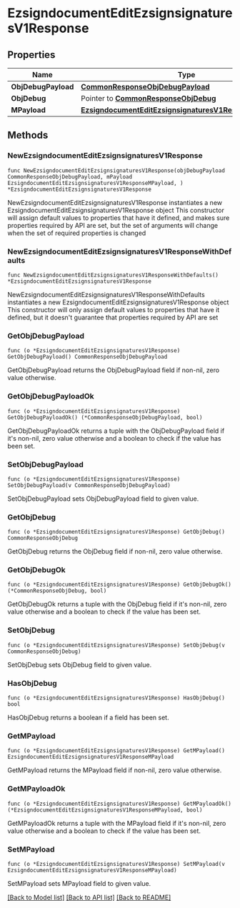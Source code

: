 # EzsigndocumentEditEzsignsignaturesV1Response

## Properties

Name | Type | Description | Notes
------------ | ------------- | ------------- | -------------
**ObjDebugPayload** | [**CommonResponseObjDebugPayload**](CommonResponseObjDebugPayload.md) |  | 
**ObjDebug** | Pointer to [**CommonResponseObjDebug**](CommonResponseObjDebug.md) |  | [optional] 
**MPayload** | [**EzsigndocumentEditEzsignsignaturesV1ResponseMPayload**](EzsigndocumentEditEzsignsignaturesV1ResponseMPayload.md) |  | 

## Methods

### NewEzsigndocumentEditEzsignsignaturesV1Response

`func NewEzsigndocumentEditEzsignsignaturesV1Response(objDebugPayload CommonResponseObjDebugPayload, mPayload EzsigndocumentEditEzsignsignaturesV1ResponseMPayload, ) *EzsigndocumentEditEzsignsignaturesV1Response`

NewEzsigndocumentEditEzsignsignaturesV1Response instantiates a new EzsigndocumentEditEzsignsignaturesV1Response object
This constructor will assign default values to properties that have it defined,
and makes sure properties required by API are set, but the set of arguments
will change when the set of required properties is changed

### NewEzsigndocumentEditEzsignsignaturesV1ResponseWithDefaults

`func NewEzsigndocumentEditEzsignsignaturesV1ResponseWithDefaults() *EzsigndocumentEditEzsignsignaturesV1Response`

NewEzsigndocumentEditEzsignsignaturesV1ResponseWithDefaults instantiates a new EzsigndocumentEditEzsignsignaturesV1Response object
This constructor will only assign default values to properties that have it defined,
but it doesn't guarantee that properties required by API are set

### GetObjDebugPayload

`func (o *EzsigndocumentEditEzsignsignaturesV1Response) GetObjDebugPayload() CommonResponseObjDebugPayload`

GetObjDebugPayload returns the ObjDebugPayload field if non-nil, zero value otherwise.

### GetObjDebugPayloadOk

`func (o *EzsigndocumentEditEzsignsignaturesV1Response) GetObjDebugPayloadOk() (*CommonResponseObjDebugPayload, bool)`

GetObjDebugPayloadOk returns a tuple with the ObjDebugPayload field if it's non-nil, zero value otherwise
and a boolean to check if the value has been set.

### SetObjDebugPayload

`func (o *EzsigndocumentEditEzsignsignaturesV1Response) SetObjDebugPayload(v CommonResponseObjDebugPayload)`

SetObjDebugPayload sets ObjDebugPayload field to given value.


### GetObjDebug

`func (o *EzsigndocumentEditEzsignsignaturesV1Response) GetObjDebug() CommonResponseObjDebug`

GetObjDebug returns the ObjDebug field if non-nil, zero value otherwise.

### GetObjDebugOk

`func (o *EzsigndocumentEditEzsignsignaturesV1Response) GetObjDebugOk() (*CommonResponseObjDebug, bool)`

GetObjDebugOk returns a tuple with the ObjDebug field if it's non-nil, zero value otherwise
and a boolean to check if the value has been set.

### SetObjDebug

`func (o *EzsigndocumentEditEzsignsignaturesV1Response) SetObjDebug(v CommonResponseObjDebug)`

SetObjDebug sets ObjDebug field to given value.

### HasObjDebug

`func (o *EzsigndocumentEditEzsignsignaturesV1Response) HasObjDebug() bool`

HasObjDebug returns a boolean if a field has been set.

### GetMPayload

`func (o *EzsigndocumentEditEzsignsignaturesV1Response) GetMPayload() EzsigndocumentEditEzsignsignaturesV1ResponseMPayload`

GetMPayload returns the MPayload field if non-nil, zero value otherwise.

### GetMPayloadOk

`func (o *EzsigndocumentEditEzsignsignaturesV1Response) GetMPayloadOk() (*EzsigndocumentEditEzsignsignaturesV1ResponseMPayload, bool)`

GetMPayloadOk returns a tuple with the MPayload field if it's non-nil, zero value otherwise
and a boolean to check if the value has been set.

### SetMPayload

`func (o *EzsigndocumentEditEzsignsignaturesV1Response) SetMPayload(v EzsigndocumentEditEzsignsignaturesV1ResponseMPayload)`

SetMPayload sets MPayload field to given value.



[[Back to Model list]](../README.md#documentation-for-models) [[Back to API list]](../README.md#documentation-for-api-endpoints) [[Back to README]](../README.md)


